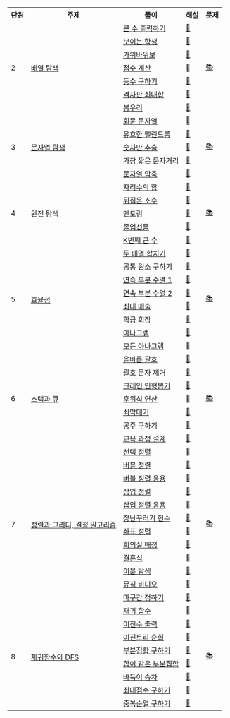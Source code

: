 <div align="center">
    <table>
        <tr>
            <th>단원</th>
            <th>주제</th>
            <th>풀이</th>
            <th>해설</th>
            <th>문제</th>
        </tr>
        <!--
        <tr>
            <td rowspan="17">1</td>
            <td rowspan="17"><a href="https://github.com/sieukim/algorithm/tree/master/part1-basic">기본 문제</a></td>
            <td><a href="https://github.com/sieukim/algorithm/blob/master/part1-basic/ex01.js">세 수 중 최소값</a></td>
            <td>❌</td>
            <td rowspan="17"><a href="https://github.com/sieukim/algorithm/files/6911390/1.pdf">📚</a></td>
        </tr>
        <tr>
            <td><a href="https://github.com/sieukim/algorithm/blob/master/part1-basic/ex02.js">삼각형 판별하기</a></td>
            <td>❌</td>
        </tr>    
        <tr>
            <td><a href="https://github.com/sieukim/algorithm/blob/master/part1-basic/ex03.js">연필 개수</a></td>
            <td>❌</td>
        </tr>    
        <tr>
            <td><a href="https://github.com/sieukim/algorithm/blob/master/part1-basic/ex04.js">1부터 N까지의 합</a></td>
            <td>❌</td>
        </tr>    
        <tr>
            <td><a href="https://github.com/sieukim/algorithm/blob/master/part1-basic/ex05.js">최소값 구하기</a></td>
            <td>❌</td>
        </tr>    
        <tr>
            <td><a href="https://github.com/sieukim/algorithm/blob/master/part1-basic/ex06.js">홀수</a></td>
            <td>❌</td>
        </tr>    
        <tr>
            <td><a href="https://github.com/sieukim/algorithm/blob/master/part1-basic/ex07.js">10부제</a></td>
            <td>❌</td>
        </tr>    
        <tr>
            <td><a href="https://github.com/sieukim/algorithm/blob/master/part1-basic/ex08.js">일곱난쟁이</a></td>
            <td>❌</td>
        </tr>    
        <tr>
            <td><a href="https://github.com/sieukim/algorithm/blob/master/part1-basic/ex09.js">A를 #으로</a></td>
            <td>❌</td>
        </tr>    
        <tr>
            <td><a href="https://github.com/sieukim/algorithm/blob/master/part1-basic/ex10.js">문자 찾기</a></td>
            <td>❌</td>    
        </tr>    
        <tr>
            <td><a href="https://github.com/sieukim/algorithm/blob/master/part1-basic/ex11.js">대문자 찾기</a></td>
            <td>❌</td>
        </tr>    
        <tr>
            <td><a href="https://github.com/sieukim/algorithm/blob/master/part1-basic/ex12.js">대소문자 통일</a></td>
            <td>❌</td>
        </tr>
        <tr>
            <td><a href="https://github.com/sieukim/algorithm/blob/master/part1-basic/e13.js">대소문자 변환</a></td>
            <td>❌</td>
        </tr>
        <tr>
            <td><a href="https://github.com/sieukim/algorithm/blob/master/part1-basic/ex14.js">가장 긴 문자열</a></td>
            <td>❌</td>
        </tr>
        <tr>
            <td><a href="https://github.com/sieukim/algorithm/blob/master/part1-basic/ex15.js">가운데 문자 출력</a></td>
            <td>❌</td>
        </tr>
        <tr>
            <td><a href="https://github.com/sieukim/algorithm/blob/master/part1-basic/ex16.js">중복 문자 제거</a></td>
            <td>❌</td>
        </tr>
        <tr>
            <td><a href="https://github.com/sieukim/algorithm/blob/master/part1-basic/ex17.js">중복 단어 제거</a></td>
            <td>❌</td>
        </tr>
        -->
        <tr>
            <td rowspan="7">2</td>
            <td rowspan="7"><a href="https://github.com/sieukim/algorithm/tree/master/part2-array">배열 탐색</a></td>
            <td><a href="https://github.com/sieukim/algorithm/blob/master/part2-array/ex01.js">큰 수 출력하기</a></td>    
            <td><a href="https://front-end.tistory.com/6">📝</a></td>
            <td rowspan="7"><a href="https://github.com/sieukim/algorithm/files/6911395/2.1.2.pdf">📚</a></td>
        </tr>
        <tr>
            <td><a href="https://github.com/sieukim/algorithm/blob/master/part2-array/ex02.js">보이는 학생</a></td>
            <td><a href="https://front-end.tistory.com/8">📝</a></td>
        </tr>
        <tr>
            <td><a href="https://github.com/sieukim/algorithm/blob/master/part2-array/ex03.js">가위바위보</a></td>
            <td><a href="https://front-end.tistory.com/9">📝</a></td>
        </tr>
        <tr>
            <td><a href="https://github.com/sieukim/algorithm/blob/master/part2-array/ex04.js">점수 계산</a></td>
            <td><a href="https://front-end.tistory.com/10">📝</a></td>
        </tr>
        <tr>
            <td><a href="https://github.com/sieukim/algorithm/blob/master/part2-array/ex05.js">등수 구하기</a></td>
            <td><a href="https://front-end.tistory.com/11">📝</a></td>
        </tr>
        <tr>
            <td><a href="https://github.com/sieukim/algorithm/blob/master/part2-array/ex06.js">격자판 최대합</a></td>
            <td><a href="https://front-end.tistory.com/12">📝</a></td>
        </tr>
        <tr>
            <td><a href="https://github.com/sieukim/algorithm/blob/master/part2-array/ex07.js">봉우리</a></td>
            <td><a href="https://front-end.tistory.com/13">📝</a></td>
        </tr>
        <tr>
            <td rowspan="5">3</td>
            <td rowspan="5"><a href="https://github.com/sieukim/algorithm/tree/master/part3-string">문자열 탐색</a></td>
            <td><a href="https://github.com/sieukim/algorithm/blob/master/part3-string/ex01.js">회문 문자열</a></td>    
            <td><a href="https://front-end.tistory.com/14">📝</a></td>
            <td rowspan="5"><a href="https://github.com/sieukim/algorithm/files/6911397/3.pdf">📚</a></td>
        </tr>
        <tr>
            <td><a href="https://github.com/sieukim/algorithm/blob/master/part3-string/ex02.js">유효한 팰린드롬</a></td>
            <td><a href="https://front-end.tistory.com/15">📝</a></td>
        </tr>
        <tr>
            <td><a href="https://github.com/sieukim/algorithm/blob/master/part3-string/ex03.js">숫자만 추출</a></td>
            <td><a href="https://front-end.tistory.com/16">📝</a></td>
        </tr>
        <tr>
            <td><a href="https://github.com/sieukim/algorithm/blob/master/part3-string/ex04.js">가장 짧은 문자거리</a></td>
            <td><a href="https://front-end.tistory.com/17">📝</a></td>
        </tr>
        <tr>
            <td><a href="https://github.com/sieukim/algorithm/blob/master/part3-string/ex05.js">문자열 압축</a></td>
            <td><a href="https://front-end.tistory.com/18">📝</a></td>
        </tr>
        <tr>
            <td rowspan="5">4</td>
            <td rowspan="5"><a href="https://github.com/sieukim/algorithm/tree/master/part4-bruteforce">완전 탐색</a></td>
            <td><a href="https://github.com/sieukim/algorithm/blob/master/part4-bruteforce/ex01.js">자리수의 합</a></td>    
            <td><a href="https://front-end.tistory.com/19">📝</a></td>
            <td rowspan="5"><a href="https://github.com/sieukim/algorithm/files/6911404/4.pdf">📚</a></td>
        </tr>
        <tr>
            <td><a href="https://github.com/sieukim/algorithm/blob/master/part4-bruteforce/ex02.js">뒤집은 소수</a></td>
            <td><a href="https://front-end.tistory.com/20">📝</a></td>
        </tr>
        <tr>
            <td><a href="https://github.com/sieukim/algorithm/blob/master/part4-bruteforce/ex03.js">멘토링</a></td>
            <td><a href="https://front-end.tistory.com/21">📝</a></td>
        </tr>
        <tr>
            <td><a href="https://github.com/sieukim/algorithm/blob/master/part4-bruteforce/ex04.js">졸업선물</a></td>
            <td><a href="https://front-end.tistory.com/22">📝</a></td>
        </tr>
        <tr>
            <td><a href="https://github.com/sieukim/algorithm/blob/master/part4-bruteforce/ex05.js">K번째 큰 수</a></td>
            <td><a href="https://front-end.tistory.com/23">📝</a></td>
        </tr>
        <tr>
            <td rowspan="8">5</td>
            <td rowspan="8"><a href="https://github.com/sieukim/algorithm/tree/master/part5-efficiency">효율성</a></td>
            <td><a href="https://github.com/sieukim/algorithm/blob/master/part5-efficiency/ex01.js">두 배열 합치기</a></td>    
            <td><a href="https://front-end.tistory.com/24">📝</a></td>
            <td rowspan="8"><a href="https://github.com/sieukim/algorithm/files/6917562/5.pdf">📚</a></td>
        </tr>
        <tr>
            <td><a href="https://github.com/sieukim/algorithm/blob/master/part5-efficiency/ex02.js">공통 원소 구하기</a></td>
            <td><a href="https://front-end.tistory.com/25">📝</a></td>
        </tr>
        <tr>
            <td><a href="https://github.com/sieukim/algorithm/blob/master/part5-efficiency/ex03.js">연속 부분 수열 1</a></td>
            <td><a href="https://front-end.tistory.com/26">📝</a></td>
        </tr>
        <tr>
            <td><a href="https://github.com/sieukim/algorithm/blob/master/part5-efficiency/ex04.js">연속 부분 수열 2</a></td>
            <td><a href="https://front-end.tistory.com/27">📝</a></td>
        </tr>
        <tr>
            <td><a href="https://github.com/sieukim/algorithm/blob/master/part5-efficiency/ex05.js">최대 매출</a></td>
            <td><a href="https://front-end.tistory.com/28">📝</a></td>
        </tr>    
        <tr>
            <td><a href="https://github.com/sieukim/algorithm/blob/master/part5-efficiency/ex06.js">학급 회장</a></td>
            <td><a href="https://front-end.tistory.com/29">📝</a></td>
        </tr>    
        <tr>
            <td><a href="https://github.com/sieukim/algorithm/blob/master/part5-efficiency/ex07.js">아나그램</a></td>
            <td><a href="https://front-end.tistory.com/30">📝</a></td>
        </tr>    
        <tr>
            <td><a href="https://github.com/sieukim/algorithm/blob/master/part5-efficiency/ex08.js">모든 아나그램</a></td>
            <td><a href="https://front-end.tistory.com/31">📝</a></td>
        </tr>
        <tr>
            <td rowspan="7">6</td>
            <td rowspan="7"><a href="https://github.com/sieukim/algorithm/tree/master/part6-stack&queue">스택과 큐</a></td>
            <td><a href="https://github.com/sieukim/algorithm/blob/master/part6-stack&queue/ex01.js">올바른 괄호</a></td>    
            <td><a href="https://front-end.tistory.com/32">📝</a></td>
            <td rowspan="7"><a href="https://github.com/sieukim/algorithm/files/6945733/6.pdf">📚</a></td>
        </tr>
        <tr>
            <td><a href="https://github.com/sieukim/algorithm/blob/master/part6-stack&queue/ex02.js">괄호 문자 제거</a></td>
            <td><a href="https://front-end.tistory.com/33">📝</a></td>
        </tr>
        <tr>
            <td><a href="https://github.com/sieukim/algorithm/blob/master/part6-stack&queue/ex03.js">크레인 인형뽑기</a></td>
            <td><a href="https://front-end.tistory.com/34">📝</a></td>
        </tr>
        <tr>
            <td><a href="https://github.com/sieukim/algorithm/blob/master/part6-stack&queue/ex04.js">후위식 연산</a></td>
            <td><a href="https://front-end.tistory.com/35">📝</a></td>
        </tr>
        <tr>
            <td><a href="https://github.com/sieukim/algorithm/blob/master/part6-stack&queue/ex05.js">쇠막대기</a></td>
            <td><a href="https://front-end.tistory.com/36">📝</a></td>
        </tr>
        <tr>
            <td><a href="https://github.com/sieukim/algorithm/blob/master/part6-stack&queue/ex06.js">공주 구하기</a></td>
            <td><a href="https://front-end.tistory.com/37">📝</a></td>
        </tr>    
        <tr>
            <td><a href="https://github.com/sieukim/algorithm/blob/master/part6-stack&queue/ex07.js">교육 과정 설계</a></td>
            <td><a href="https://front-end.tistory.com/38">📝</a></td>
        </tr>
        <tr>
            <td rowspan="12">7</td>
            <td rowspan="12"><a href="https://github.com/sieukim/algorithm/tree/master/part7-sort&greedy">정렬과 그리디, 결정 알고리즘</a></td>
            <td><a href="https://github.com/sieukim/algorithm/blob/master/part7-sort&greedy/ex01.js">선택 정렬</a></td>    
            <td><a href="https://front-end.tistory.com/39">📝</a></td>
            <td rowspan="12"><a href="https://github.com/sieukim/sieukim/files/6975583/7.pdf">📚</a></td>
        </tr>
        <tr>
            <td><a href="https://github.com/sieukim/algorithm/blob/master/part7-sort&greedy/ex02.js">버블 정렬</a></td>    
            <td><a href="https://front-end.tistory.com/40">📝</a></td>
        </tr>    
        <tr>
            <td><a href="https://github.com/sieukim/algorithm/blob/master/part7-sort&greedy/ex03.js">버블 정렬 응용</a></td>    
            <td><a href="https://front-end.tistory.com/41">📝</a></td>
        </tr>    
        <tr>
            <td><a href="https://github.com/sieukim/algorithm/blob/master/part7-sort&greedy/ex04.js">삽입 정렬</a></td>    
            <td><a href="https://front-end.tistory.com/42">📝</a></td>
        </tr>    
        <tr>
            <td><a href="https://github.com/sieukim/algorithm/blob/master/part7-sort&greedy/ex05.js">삽입 정렬 응용</a></td>    
            <td><a href="https://front-end.tistory.com/43">📝</a></td>
        </tr>    
        <tr>
            <td><a href="https://github.com/sieukim/algorithm/blob/master/part7-sort&greedy/ex06.js">장난꾸러기 현수</a></td>    
            <td><a href="https://front-end.tistory.com/44">📝</a></td>
        </tr>   
        <tr>
            <td><a href="https://github.com/sieukim/algorithm/blob/master/part7-sort&greedy/ex07.js">좌표 정렬</a></td>    
            <td><a href="https://front-end.tistory.com/45">📝</a></td>
        </tr>    
        <tr>
            <td><a href="https://github.com/sieukim/algorithm/blob/master/part7-sort&greedy/ex08.js">회의실 배정</a></td>    
            <td><a href="https://front-end.tistory.com/46">📝</a></td>
        </tr>    
        <tr>
            <td><a href="https://github.com/sieukim/algorithm/blob/master/part7-sort&greedy/ex09.js">결혼식</a></td>    
            <td><a href="https://front-end.tistory.com/47">📝</a></td>
        </tr>    
        <tr>
            <td><a href="https://github.com/sieukim/algorithm/blob/master/part7-sort&greedy/ex10.js">이분 탐색</a></td>    
            <td><a href="https://front-end.tistory.com/48">📝</a></td>
        </tr>
        <tr>
            <td><a href="https://github.com/sieukim/algorithm/blob/master/part7-sort&greedy/ex11.js">뮤직 비디오</a></td>    
            <td><a href="https://front-end.tistory.com/49">📝</a></td>
        </tr>
        <tr>
            <td><a href="https://github.com/sieukim/algorithm/blob/master/part7-sort&greedy/ex12.js">마구간 정하기</a></td>    
            <td><a href="https://front-end.tistory.com/50">📝</a></td>
        </tr>
        <tr>
            <td rowspan="15">8</td>
            <td rowspan="15"><a href="https://github.com/sieukim/algorithm/tree/master/part8-recursion&dfs">재귀함수와 DFS</a></td>
            <td><a href="https://github.com/sieukim/algorithm/blob/master/part8-recursion&dfs/ex01.js">재귀 함수</a></td>    
            <td><a href="https://front-end.tistory.com/51">📝</a></td>
            <td rowspan="15"><a href="https://github.com/sieukim/sieukim/files/7032520/8.DFS.pdf">📚</a></td>
        </tr>
        <tr>
            <td><a href="https://github.com/sieukim/algorithm/blob/master/part8-recursion&dfs/ex02.js">이진수 출력</a></td>    
            <td><a href="https://front-end.tistory.com/52">📝</a></td>
        </tr>
        <tr>
            <td><a href="https://github.com/sieukim/algorithm/blob/master/part8-recursion&dfs/ex03.js">이진트리 순회</a></td>    
            <td><a href="https://front-end.tistory.com/53">📝</a></td>
        </tr>
        <tr>
            <td><a href="https://github.com/sieukim/algorithm/blob/master/part8-recursion&dfs/ex04.js">부분집합 구하기</a></td>    
            <td><a href="https://front-end.tistory.com/54">📝</a></td>
        </tr>
        <tr>
            <td><a href="https://github.com/sieukim/algorithm/blob/master/part8-recursion&dfs/ex05.js">합이 같은 부분집합</a></td>    
            <td><a href="https://front-end.tistory.com/55">📝</a></td>
        </tr>
        <tr>
            <td><a href="https://github.com/sieukim/algorithm/blob/master/part8-recursion&dfs/ex06.js">바둑이 승차</a></td>    
            <td><a href="https://front-end.tistory.com/56">📝</a></td>
        </tr>
        <tr>
            <td><a href="https://github.com/sieukim/algorithm/blob/master/part8-recursion&dfs/ex07.js">최대점수 구하기</a></td>    
            <td><a href="https://front-end.tistory.com/57">📝</a></td>
        </tr>
        <tr>
            <td><a href="https://github.com/sieukim/algorithm/blob/master/part8-recursion&dfs/ex08.js">중복순열 구하기</a></td>    
            <td><a href="https://front-end.tistory.com/58">📝</a></td>
        </tr>
    </table>
</div>